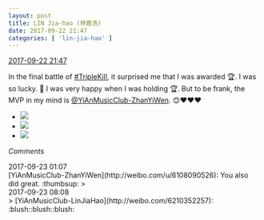 ```yaml
---
layout: post
title: LIN Jia-hao (林嘉浩)
date: 2017-09-22 21:47
categories: [ 'lin-jia-hao' ]
---
```


<div class="weibo-info">
  <a href="http://weibo.com/6210352257/Fn27ekJGW">2017-09-22 21:47</a>
</div>

In the final battle of [#TripleKill](http://weibo.com/p/100808d614267acb9089db17679bfac43299ac), it surprised me that I was awarded :trophy:. I was so lucky. :tada: I was very happy when I was holding :trophy:. But to be frank, the MVP in my mind is [@YiAnMusicClub-ZhanYiWen](http://weibo.com/u/6108090526). :blush::heart::heart::heart:

<!-- more -->

<ul class="weibo-pic-list-1">
  <li class="weibo-pic">
    <a href="http://wx2.sinaimg.cn/mw690/006Mi0jTly1fjso6dms66j310v1e0u0y.jpg"><img src="//wx2.sinaimg.cn/thumb150/006Mi0jTly1fjso6dms66j310v1e0u0y.jpg" /></a>
  </li>
  <li class="weibo-pic">
    <a href="http://wx2.sinaimg.cn/mw690/006Mi0jTly1fjso701alzj31kw297tqg.jpg"><img src="//wx2.sinaimg.cn/thumb150/006Mi0jTly1fjso701alzj31kw297tqg.jpg" /></a>
  </li>
  <li class="weibo-pic">
    <a href="http://wx2.sinaimg.cn/mw690/006Mi0jTly1fjso6ye7zij30ve0kx0z7.jpg"><img src="//wx2.sinaimg.cn/thumb150/006Mi0jTly1fjso6ye7zij30ve0kx0z7.jpg" /></a>
  </li>
</ul>

*Comments*

<div class="weibo-info">2017-09-23 01:07</div>
[YiAnMusicClub-ZhanYiWen](http://weibo.com/u/6108090526): You also did great. :thumbsup:
> <div class="weibo-info">2017-09-23 08:08</div>
> [YiAnMusicClub-LinJiaHao](http://weibo.com/6210352257): :blush::blush::blush:

